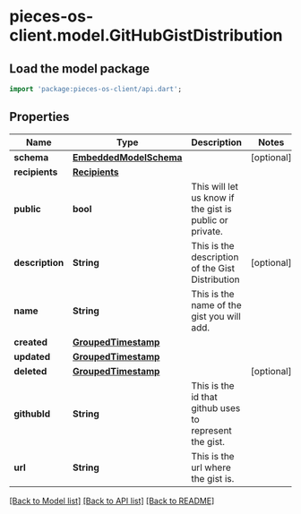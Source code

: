 # pieces-os-client.model.GitHubGistDistribution

## Load the model package
```dart
import 'package:pieces-os-client/api.dart';
```

## Properties
Name | Type | Description | Notes
------------ | ------------- | ------------- | -------------
**schema** | [**EmbeddedModelSchema**](EmbeddedModelSchema.md) |  | [optional] 
**recipients** | [**Recipients**](Recipients.md) |  | 
**public** | **bool** | This will let us know if the gist is public or private. | 
**description** | **String** | This is the description of the Gist Distribution | [optional] 
**name** | **String** | This is the name of the gist you will add. | 
**created** | [**GroupedTimestamp**](GroupedTimestamp.md) |  | 
**updated** | [**GroupedTimestamp**](GroupedTimestamp.md) |  | 
**deleted** | [**GroupedTimestamp**](GroupedTimestamp.md) |  | [optional] 
**githubId** | **String** | This is the id that github uses to represent the gist. | 
**url** | **String** | This is the url where the gist is. | 

[[Back to Model list]](../README.md#documentation-for-models) [[Back to API list]](../README.md#documentation-for-api-endpoints) [[Back to README]](../README.md)


